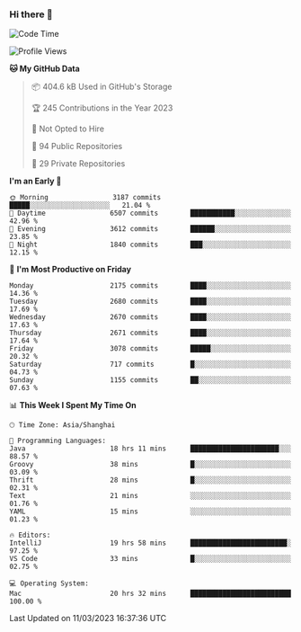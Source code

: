 ### Hi there 👋

<!--
**qbosen/qbosen** is a ✨ _special_ ✨ repository because its `README.md` (this file) appears on your GitHub profile.

Here are some ideas to get you started:

- 🔭 I’m currently working on ...
- 🌱 I’m currently learning ...
- 👯 I’m looking to collaborate on ...
- 🤔 I’m looking for help with ...
- 💬 Ask me about ...
- 📫 How to reach me: ...
- 😄 Pronouns: ...
- ⚡ Fun fact: ...
-->

<!--START_SECTION:waka-->
![Code Time](http://img.shields.io/badge/Code%20Time-1%2C199%20hrs%2014%20mins-blue)

![Profile Views](http://img.shields.io/badge/Profile%20Views-0-blue)

**🐱 My GitHub Data** 

> 📦 404.6 kB Used in GitHub's Storage 
 > 
> 🏆 245 Contributions in the Year 2023
 > 
> 🚫 Not Opted to Hire
 > 
> 📜 94 Public Repositories 
 > 
> 🔑 29 Private Repositories 
 > 
**I'm an Early 🐤** 

```text
🌞 Morning                3187 commits        █████░░░░░░░░░░░░░░░░░░░░   21.04 % 
🌆 Daytime                6507 commits        ███████████░░░░░░░░░░░░░░   42.96 % 
🌃 Evening                3612 commits        ██████░░░░░░░░░░░░░░░░░░░   23.85 % 
🌙 Night                  1840 commits        ███░░░░░░░░░░░░░░░░░░░░░░   12.15 % 
```
📅 **I'm Most Productive on Friday** 

```text
Monday                   2175 commits        ████░░░░░░░░░░░░░░░░░░░░░   14.36 % 
Tuesday                  2680 commits        ████░░░░░░░░░░░░░░░░░░░░░   17.69 % 
Wednesday                2670 commits        ████░░░░░░░░░░░░░░░░░░░░░   17.63 % 
Thursday                 2671 commits        ████░░░░░░░░░░░░░░░░░░░░░   17.64 % 
Friday                   3078 commits        █████░░░░░░░░░░░░░░░░░░░░   20.32 % 
Saturday                 717 commits         █░░░░░░░░░░░░░░░░░░░░░░░░   04.73 % 
Sunday                   1155 commits        ██░░░░░░░░░░░░░░░░░░░░░░░   07.63 % 
```


📊 **This Week I Spent My Time On** 

```text
🕑︎ Time Zone: Asia/Shanghai

💬 Programming Languages: 
Java                     18 hrs 11 mins      ██████████████████████░░░   88.57 % 
Groovy                   38 mins             █░░░░░░░░░░░░░░░░░░░░░░░░   03.09 % 
Thrift                   28 mins             █░░░░░░░░░░░░░░░░░░░░░░░░   02.31 % 
Text                     21 mins             ░░░░░░░░░░░░░░░░░░░░░░░░░   01.76 % 
YAML                     15 mins             ░░░░░░░░░░░░░░░░░░░░░░░░░   01.23 % 

🔥 Editors: 
IntelliJ                 19 hrs 58 mins      ████████████████████████░   97.25 % 
VS Code                  33 mins             █░░░░░░░░░░░░░░░░░░░░░░░░   02.75 % 

💻 Operating System: 
Mac                      20 hrs 32 mins      █████████████████████████   100.00 % 
```


 Last Updated on 11/03/2023 16:37:36 UTC
<!--END_SECTION:waka-->

